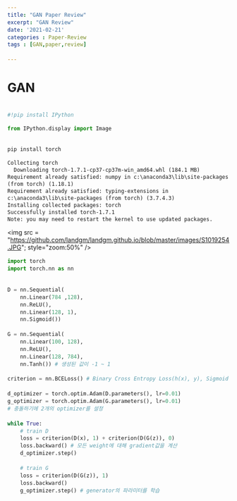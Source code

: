```yaml
---
title: "GAN Paper Review"
excerpt: "GAN Review"
date: '2021-02-21'
categories : Paper-Review
tags : [GAN,paper,review]

---
```


# GAN 

```python

#!pip install IPython
```

```python
from IPython.display import Image
 
```




```python
pip install torch
```

    Collecting torch
      Downloading torch-1.7.1-cp37-cp37m-win_amd64.whl (184.1 MB)
    Requirement already satisfied: numpy in c:\anaconda3\lib\site-packages (from torch) (1.18.1)
    Requirement already satisfied: typing-extensions in c:\anaconda3\lib\site-packages (from torch) (3.7.4.3)
    Installing collected packages: torch
    Successfully installed torch-1.7.1
    Note: you may need to restart the kernel to use updated packages.



<img src = "https://github.com/landgm/landgm.github.io/blob/master/images/S1019254.JPG"; style="zoom:50%" />

```python
import torch
import torch.nn as nn
```


```python

D = nn.Sequential(
	nn.Linear(784 ,128),
	nn.ReLU(),
	nn.Linear(128, 1),
	nn.Sigmoid())
	
G = nn.Sequential(
	nn.Linear(100, 128),
	nn.ReLU(),
	nn.Linear(128, 784),
	nn.Tanh()) # 생성된 값이 -1 ~ 1
	
criterion = nn.BCELoss() # Binary Cross Entropy Loss(h(x), y), Sigmoid Cross Entropy Loss 함수라고도 불림. -ylogh(x)-(1-y)log(1-h(x))

d_optimizer = torch.optim.Adam(D.parameters(), lr=0.01)
g_optimizer = torch.optim.Adam(G.parameters(), lr=0.01)
# 충돌하기에 2개의 optimizer를 설정

while True:
	# train D
	loss = criterion(D(x), 1) + criterion(D(G(z)), 0)
	loss.backward() # 모든 weight에 대해 gradient값을 계산
	d_optimizer.step()
	
	# train G
	loss = criterion(D(G(z)), 1)
	loss.backward()
	g_optimizer.step() # generator의 파라미터를 학습
```
